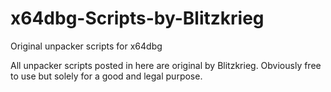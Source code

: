 # x64dbg-Scripts-by-Blitzkrieg
Original unpacker scripts for x64dbg

All unpacker scripts posted in here are original by Blitzkrieg.
Obviously free to use but solely for a good and legal purpose.
